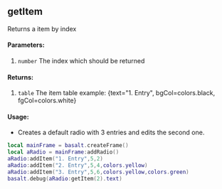 ## getItem
Returns a item by index

#### Parameters: 
1. `number` The index which should be returned

#### Returns:
1. `table` The item table example: {text="1. Entry", bgCol=colors.black, fgCol=colors.white}

#### Usage:
* Creates a default radio with 3 entries and edits the second one.
```lua
local mainFrame = basalt.createFrame()
local aRadio = mainFrame:addRadio()
aRadio:addItem("1. Entry",5,2)
aRadio:addItem("2. Entry",5,4,colors.yellow)
aRadio:addItem("3. Entry",5,6,colors.yellow,colors.green)
basalt.debug(aRadio:getItem(2).text)
```